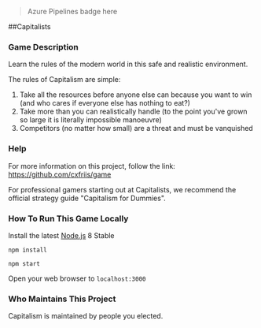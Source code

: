 > Azure Pipelines badge here

##Capitalists

### Game Description
Learn the rules of the modern world in this safe and realistic environment.

The rules of Capitalism are simple:
1. Take all the resources before anyone else can because you want to win (and who cares if everyone else has nothing to eat?)
2. Take more than you can realistically handle (to the point you've grown so large it is literally impossible manoeuvre)
3. Competitors (no matter how small) are a threat and must be vanquished

### Help
For more information on this project, follow the link:
https://github.com/cxfriis/game

For professional gamers starting out at Capitalists, we recommend the official strategy guide "Capitalism for Dummies".

### How To Run This Game Locally

Install the latest [Node.js](http://nodejs.org) 8 Stable

`npm install`

`npm start`

Open your web browser to `localhost:3000`

### Who Maintains This Project
Capitalism is maintained by people you elected.